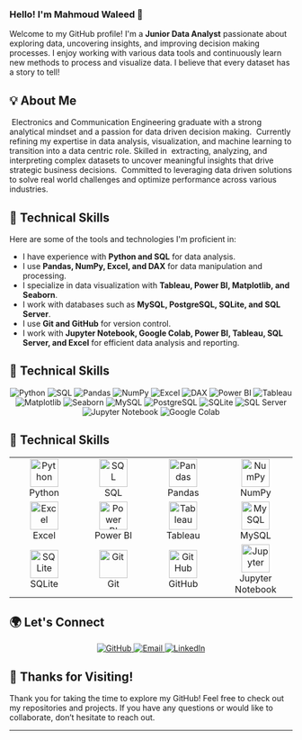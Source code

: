 ### Hello! I'm Mahmoud Waleed 👋

Welcome to my GitHub profile! I'm a **Junior Data Analyst** passionate about exploring data, uncovering insights, and improving decision making processes. I enjoy working with various data tools and continuously learn new methods to process and visualize data. I believe that every dataset has a story to tell!

## 💡 About Me

&nbsp;Electronics and Communication Engineering graduate with a strong analytical mindset and a passion for data driven decision making. &nbsp;Currently refining my expertise in data analysis, visualization, and machine learning to transition into a data centric role. Skilled in &nbsp;extracting, analyzing, and interpreting complex datasets to uncover meaningful insights that drive strategic business decisions. &nbsp;Committed to leveraging data driven solutions to solve real world challenges and optimize performance across various industries.

## 🔧 Technical Skills

Here are some of the tools and technologies I'm proficient in:

- I have experience with **Python and SQL** for data analysis.  
- I use **Pandas, NumPy, Excel, and DAX** for data manipulation and processing.  
- I specialize in data visualization with **Tableau, Power BI, Matplotlib, and Seaborn**.  
- I work with databases such as **MySQL, PostgreSQL, SQLite, and SQL Server**.  
- I use **Git and GitHub** for version control.  
- I work with **Jupyter Notebook, Google Colab, Power BI, Tableau, SQL Server, and Excel** for efficient data analysis and reporting.
## 🔧 Technical Skills  

<p align="center">
  <img src="https://img.shields.io/badge/-Python-3776AB?style=for-the-badge&logo=python&logoColor=white" alt="Python">
  <img src="https://img.shields.io/badge/-SQL-4479A1?style=for-the-badge&logo=postgresql&logoColor=white" alt="SQL">
  <img src="https://img.shields.io/badge/-Pandas-150458?style=for-the-badge&logo=pandas&logoColor=white" alt="Pandas">
  <img src="https://img.shields.io/badge/-NumPy-013243?style=for-the-badge&logo=numpy&logoColor=white" alt="NumPy">
  <img src="https://img.shields.io/badge/-Excel-217346?style=for-the-badge&logo=microsoft-excel&logoColor=white" alt="Excel">
  <img src="https://img.shields.io/badge/-DAX-00599C?style=for-the-badge&logo=power-bi&logoColor=white" alt="DAX">
  <img src="https://img.shields.io/badge/-PowerBI-F2C811?style=for-the-badge&logo=power-bi&logoColor=black" alt="Power BI">
  <img src="https://img.shields.io/badge/-Tableau-E97627?style=for-the-badge&logo=tableau&logoColor=white" alt="Tableau">
  <img src="https://img.shields.io/badge/-Matplotlib-11557C?style=for-the-badge&logoColor=white" alt="Matplotlib">
  <img src="https://img.shields.io/badge/-Seaborn-3776AB?style=for-the-badge&logo=python&logoColor=white" alt="Seaborn">
  <img src="https://img.shields.io/badge/-MySQL-4479A1?style=for-the-badge&logo=mysql&logoColor=white" alt="MySQL">
  <img src="https://img.shields.io/badge/-PostgreSQL-336791?style=for-the-badge&logo=postgresql&logoColor=white" alt="PostgreSQL">
  <img src="https://img.shields.io/badge/-SQLite-003B57?style=for-the-badge&logo=sqlite&logoColor=white" alt="SQLite">
  <img src="https://img.shields.io/badge/-SQL Server-CC2927?style=for-the-badge&logo=microsoft-sql-server&logoColor=white" alt="SQL Server">
  <img src="https://img.shields.io/badge/-Jupyter-FA0F00?style=for-the-badge&logo=jupyter&logoColor=white" alt="Jupyter Notebook">
  <img src="https://img.shields.io/badge/-Google Colab-F9AB00?style=for-the-badge&logo=googlecolab&logoColor=white" alt="Google Colab">
</p>

## 🔧 Technical Skills  

<table align="center">
  <tr>
    <td align="center" width="140">
      <img src="https://cdn.jsdelivr.net/gh/devicons/devicon/icons/python/python-original.svg" width="50" height="50" alt="Python"/>
      <br>Python
    </td>
    <td align="center" width="140">
      <img src="https://cdn.jsdelivr.net/gh/devicons/devicon/icons/postgresql/postgresql-original.svg" width="50" height="50" alt="SQL"/>
      <br>SQL
    </td>
    <td align="center" width="140">
      <img src="https://cdn.jsdelivr.net/gh/devicons/devicon/icons/pandas/pandas-original.svg" width="50" height="50" alt="Pandas"/>
      <br>Pandas
    </td>
    <td align="center" width="140">
      <img src="https://cdn.jsdelivr.net/gh/devicons/devicon/icons/numpy/numpy-original.svg" width="50" height="50" alt="NumPy"/>
      <br>NumPy
    </td>
  </tr>
  <tr>
    <td align="center" width="140">
      <img src="https://www.vectorlogo.zone/logos/microsoft_excel/microsoft_excel-icon.svg" width="50" height="50" alt="Excel"/>
      <br>Excel
    </td>
    <td align="center" width="140">
      <img src="https://cdn.worldvectorlogo.com/logos/power-bi-1.svg" width="50" height="50" alt="Power BI"/>
      <br>Power BI
    </td>
    <td align="center" width="140">
      <img src="https://cdn.jsdelivr.net/gh/devicons/devicon/icons/tableau/tableau-original.svg" width="50" height="50" alt="Tableau"/>
      <br>Tableau
    </td>
    <td align="center" width="140">
      <img src="https://cdn.jsdelivr.net/gh/devicons/devicon/icons/mysql/mysql-original.svg" width="50" height="50" alt="MySQL"/>
      <br>MySQL
    </td>
  </tr>
  <tr>
    <td align="center" width="140">
      <img src="https://cdn.jsdelivr.net/gh/devicons/devicon/icons/sqlite/sqlite-original.svg" width="50" height="50" alt="SQLite"/>
      <br>SQLite
    </td>
    <td align="center" width="140">
      <img src="https://cdn.jsdelivr.net/gh/devicons/devicon/icons/git/git-original.svg" width="50" height="50" alt="Git"/>
      <br>Git
    </td>
    <td align="center" width="140">
      <img src="https://cdn.jsdelivr.net/gh/devicons/devicon/icons/github/github-original.svg" width="50" height="50" alt="GitHub"/>
      <br>GitHub
    </td>
    <td align="center" width="140">
      <img src="https://cdn.jsdelivr.net/gh/devicons/devicon/icons/jupyter/jupyter-original.svg" width="50" height="50" alt="Jupyter"/>
      <br>Jupyter Notebook
    </td>
  </tr>
</table>


## 🌍 Let's Connect  

<p align="center">
  <a href="https://github.com/mahmoudwal27">
    <img src="https://img.shields.io/badge/-GitHub-181717?style=for-the-badge&logo=github&logoColor=white" alt="GitHub">
  </a>
  <a href="mailto:mahmoudwaleed200127@gmail.com">
    <img src="https://img.shields.io/badge/Email-D14836?style=for-the-badge&logo=gmail&logoColor=white" alt="Email">
  </a>
  <a href="https://www.linkedin.com/in/mahmoudwaleed">
    <img src="https://img.shields.io/badge/LinkedIn-0077B5?style=for-the-badge&logo=linkedin&logoColor=white" alt="LinkedIn">
  </a>
</p>

## 🙏 Thanks for Visiting!

Thank you for taking the time to explore my GitHub! Feel free to check out my repositories and projects. If you have any questions or would like to collaborate, don’t hesitate to reach out. 

---
